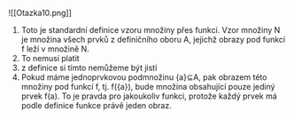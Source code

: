 ![[Otazka10.png]]
1. Toto je standardní definice vzoru množiny přes funkci. Vzor množiny N je množina všech prvků z definičního oboru A, jejichž obrazy pod funkcí f leží v množině N.
2. To nemusí platit
3. z definice si tímto nemůžeme být jistí
4. Pokud máme jednoprvkovou podmnožinu {a}⊆A, pak obrazem této množiny pod funkcí f, tj. f({a}), bude množina obsahující pouze jediný prvek f(a). To je pravda pro jakoukoliv funkci, protože každý prvek má podle definice funkce právě jeden obraz.